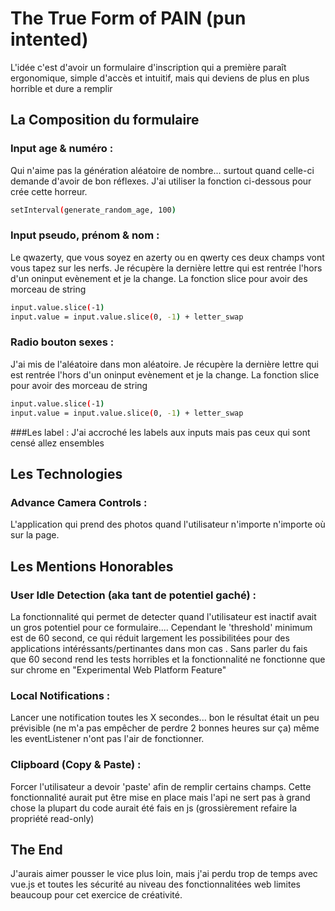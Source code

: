 # The True Form of PAIN (pun intented)

 L'idée c'est d'avoir un formulaire d'inscription qui a première paraît ergonomique, simple d'accès et intuitif, mais qui deviens de plus en plus horrible et dure a remplir

## La Composition du formulaire

### Input age & numéro :
Qui n'aime pas la génération aléatoire de nombre... surtout quand celle-ci demande d'avoir de bon réflexes.
J'ai utiliser la fonction ci-dessous pour crée cette horreur.
```sh
setInterval(generate_random_age, 100)
```

### Input pseudo, prénom & nom :
Le qwazerty, que vous soyez en azerty ou en qwerty ces deux champs vont vous tapez sur les nerfs.
Je récupère la dernière lettre qui est rentrée l'hors d'un oninput evènement et je la change.
La fonction slice pour avoir des morceau de string
```sh
input.value.slice(-1)
input.value = input.value.slice(0, -1) + letter_swap
```

### Radio bouton sexes :
J'ai mis de l'aléatoire dans mon aléatoire.
Je récupère la dernière lettre qui est rentrée l'hors d'un oninput evènement et je la change.
La fonction slice pour avoir des morceau de string
```sh
input.value.slice(-1)
input.value = input.value.slice(0, -1) + letter_swap
```
###Les label :
J'ai accroché les labels aux inputs mais pas ceux qui sont censé allez ensembles

## Les Technologies

### Advance Camera Controls :
L'application qui prend des photos quand l'utilisateur n'importe n'importe où sur la page.

## Les Mentions Honorables

### User Idle Detection (aka tant de potentiel gaché) :
La fonctionnalité qui permet de detecter quand l'utilisateur est inactif avait un gros potentiel pour ce formulaire.... Cependant le 'threshold' minimum est de 60 second, ce qui réduit largement les possibilitées pour des applications intéréssants/pertinantes dans mon cas . Sans parler du fais que 60 second rend les tests horribles et la fonctionnalité ne fonctionne que sur chrome en "Experimental Web Platform Feature"

### Local Notifications :
Lancer une notification toutes les X secondes... bon le résultat était un peu prévisible (ne m'a pas empêcher de perdre 2 bonnes heures sur ça) même les eventListener n'ont pas l'air de fonctionner.

### Clipboard (Copy & Paste) :
Forcer l'utilisateur a devoir 'paste' afin de remplir certains champs. Cette fonctionnalité aurait put être mise en place mais l'api ne sert pas à grand chose la plupart du code aurait été fais en js (grossièrement refaire la propriété read-only)

## The End
J'aurais aimer pousser le vice plus loin, mais j'ai perdu trop de temps avec vue.js et toutes les sécurité au niveau des fonctionnalitées web limites beaucoup pour cet exercice de créativité.
